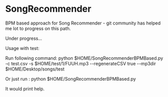 # SongRecommender

BPM based approach for Song Recommender - git community has helped me lot to progress on this path. 

Under progress...

Usage with test:

Run following command:
python $HOME/SongRecommenderBPMBased.py -c test.csv -s $HOME/test/1/FUUH.mp3 --regenerateCSV true --mp3dir $HOME/Desktop/songs/test

Or just run :
python $HOME/SongRecommenderBPMBased.py

It would print help.
